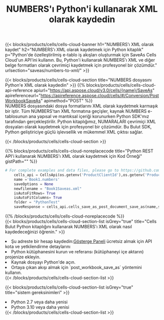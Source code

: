 ﻿---
title:  NUMBERS'ı Python'i kullanarak XML olarak kaydedin
description:  NUMBERS biçimindeki dosyayı XML biçimindeki dosya olarak kaydetmek için Python için Aspose.Cells Bulut SDK'sını kullanma.
kwords: Excel, Save NUMBERS as XML, REST, Python
howto: How to save NUMBERS as XML using Aspose.Cells Cloud Python library.
---
{{< blocks/products/cells/cells-cloud-banner h1="NUMBERS\'ı XML olarak kaydet" h2="NUMBERS\'ı XML olarak kaydetmek için Python kitaplık" p="Python\'de özelleştirilmiş e-tablo iş akışları oluşturmak için SaveAs Cells Cloud\'un API\'ini kullanın. Bu, Python\'i kullanarak NUMBERS\'ı XML ve diğer belge formatları olarak çevrimiçi kaydetmek için profesyonel bir çözümdür." urlsection="saveas/numbers-to-xml/" >}}

{{< blocks/products/cells/cells-cloud-section title="NUMBERS dosyasını Python\'e XML olarak kaydedin" >}}
{{% blocks/products/cells/cells-cloud-api-reference apiurl="https://api.aspose.cloud/v3.0/cells/{name}/SaveAs" apireferenceurl="https://apireference.aspose.cloud/cells/#/Conversion/PostWorkbookSaveAs" apimethod="POST" %}}
<br/>
NUMBERS dosyasındaki dosya formatlarını XML olarak kaydetmek karmaşık bir iştir. Tüm NUMBERS'tan XML formatına geçişler, kaynak NUMBERS e-tablosunun ana yapısal ve mantıksal içeriği korunurken Python SDK'mız tarafından gerçekleştirilir. Python kitaplığımız, NUMARALARI çevrimiçi XML dosyaları olarak kaydetmek için profesyonel bir çözümdür. Bu Bulut SDK, Python geliştiriciye güçlü işlevsellik ve mükemmel XML çıktısı sağlar.

{{< /blocks/products/cells/cells-cloud-section >}}

{{% blocks/products/cells/cells-cloud-noreplacecode title="Python REST API\'i kullanarak NUMBERS\'ı XML olarak kaydetmek için Kod Örneği" gistPath="" %}}
  
```python
# For complete examples and data files, please go to https://github.com/aspose-cells-cloud/aspose-cells-cloud-python/
    cells_api = CellsApi(os.getenv('ProductClientId'),os.getenv('ProductClientSecret'))
    name ='Book1.numbers'    
    saveOptions = None
    newfilename = "Book1Saveas.xml"
    isAutoFitRows= True
    isAutoFitColumns= True
    folder = "PythonTest"
    saveResponse = cells_api.cells_save_as_post_document_save_as(name,save_options=saveOptions, newfilename=(folder +'/' + newfilename),folder=folder)
```
  
{{% /blocks/products/cells/cells-cloud-noreplacecode %}}
<br/>
{{< blocks/products/cells/cells-cloud-section-list isGrey="true" title="Cells Bulut Python kitaplığını kullanarak NUMBERS\'ı XML olarak nasıl kaydedeceğinizi öğrenin." >}}
<li> Şu adreste bir hesap kaydedin:<a href="https://dashboard.aspose.cloud/">Gösterge Paneli</a> ücretsiz almak için API kota ve yetkilendirme detaylarını</li>
<li>Python kütüphanesini kurun ve referansı (kütüphaneyi içe aktarın) projenize ekleyin.</li>
<li>Kaynak dosyayı Python'de açın.</li>
<li>Ortaya çıkan akışı almak için `post_workbook_save_as` yöntemini kullanın.</li>
{{< /blocks/products/cells/cells-cloud-section-list >}}

{{< blocks/products/cells/cells-cloud-section-list isGrey="true" title="sistem gereksinimleri" >}}
<li>Python 2.7 veya daha yenisi</li>
<li>Python 3.10 veya daha yenisi</li>
{{< /blocks/products/cells/cells-cloud-section-list >}}
